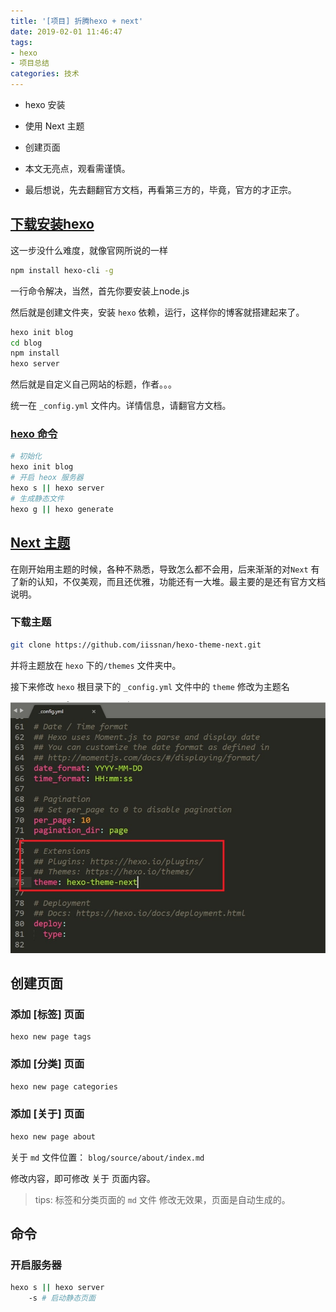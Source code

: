 ```yaml
---
title: '[项目] 折腾hexo + next'
date: 2019-02-01 11:46:47
tags: 
- hexo
- 项目总结
categories: 技术
---
```


- hexo 安装

- 使用 Next 主题
- 创建页面
- 本文无亮点，观看需谨慎。
- 最后想说，先去翻翻官方文档，再看第三方的，毕竟，官方的才正宗。

<!--more-->

## [下载安装hexo](https://hexo.io/zh-cn/)

这一步没什么难度，就像官网所说的一样

```bash
npm install hexo-cli -g
```

一行命令解决，当然，首先你要安装上node.js

然后就是创建文件夹，安装 `hexo` 依赖，运行，这样你的博客就搭建起来了。

```bash
hexo init blog
cd blog
npm install
hexo server
```

然后就是自定义自己网站的标题，作者。。。

统一在 `_config.yml` 文件内。详情信息，请翻官方文档。

### [hexo 命令](https://hexo.io/zh-cn/docs/commands)

```bash
# 初始化
hexo init blog 
# 开启 heox 服务器
hexo s || hexo server
# 生成静态文件
hexo g || hexo generate
```



## [Next 主题](http://theme-next.iissnan.com/)

在刚开始用主题的时候，各种不熟悉，导致怎么都不会用，后来渐渐的对`Next` 有了新的认知，不仅美观，而且还优雅，功能还有一大堆。最主要的是还有官方文档说明。



### 下载主题

```bash
git clone https://github.com/iissnan/hexo-theme-next.git
```

并将主题放在 `hexo` 下的`/themes` 文件夹中。

接下来修改 `hexo` 根目录下的 `_config.yml` 文件中的 `theme` 修改为主题名 

![](https://raw.githubusercontent.com/popring/assets-repo/master/img/20191221115435.jpg)



## 创建页面

### 添加 [标签] 页面

```
hexo new page tags
```

### 添加 [分类] 页面

```bash
hexo new page categories
```

### 添加 [关于] 页面

```bash
hexo new page about
```

关于 `md` 文件位置： `blog/source/about/index.md`

修改内容，即可修改 关于 页面内容。

> tips: 标签和分类页面的 `md` 文件 修改无效果，页面是自动生成的。

## 命令

### 开启服务器

```bash
hexo s || hexo server
	-s # 启动静态页面
```


